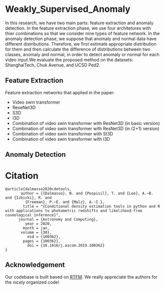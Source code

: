 # Weakly_Supervised_Anomaly
In this research, we have two main parts: feature extraction and anomaly detection. In the feature extraction phase, we use four architetures with thier combinations so that we consider nine types of feature network. In the anomaly detection phase, we suppose that anomaly and normal data have different distributions. Therefore, we first estimate appropriate distribution for them and then calculate the difference of distributions between two classes, anomaly and normal, in order to detect anomaly or normal for each video input.We evaluate the proposed method on the datasets: ShanghaiTech, Chuk Avenue, and UCSD Ped2.

## Feature Extraction
Feature extraction networks that applied in the paper:
- Video swin transformer
- ReseNet3D
- S3D
- I3D
- Combination of video swin transformer with ResNet3D (in basic version)
- Combination of video swin transformer with ResNet3D (in (2+1) version)
- Combination of video swin transformer with St3D
- Combination of video swin transformer with I3D

## Anomaly Detection


Citation
===

```text
@article{dalmasso2020cdetools,
       author = {{Dalmasso}, N. and {Pospisil}, T. and {Lee}, A.~B. and {Izbicki}, R. and
         {Freeman}, P.~E. and {Malz}, A.~I.},
        title = "{Conditional density estimation tools in python and R with applications to photometric redshifts and likelihood-free cosmological inference}",
      journal = {Astronomy and Computing},
         year = 2020,
        month = jan,
       volume = {30},
          eid = {100362},
        pages = {100362},
          doi = {10.1016/j.ascom.2019.100362}
}
```

## <a name="9"></a> Acknowledgement
Our codebase is built based on [RTFM](https://github.com/tianyu0207/RTFM). We really appreciate the authors for the nicely organized code!
